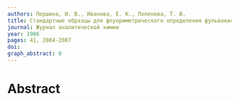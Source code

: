 ```yaml
---
authors: Першина, И. В., Иванова, Е. К., Поленова, Т. В.
title: Стандартные образцы для флуориметрического определения фульвокислот
journal: Журнал аналитической химии
year: 1986
pages: 41, 2084-2087
doi: 
graph_abstract: 0
---
```


# Abstract 

 